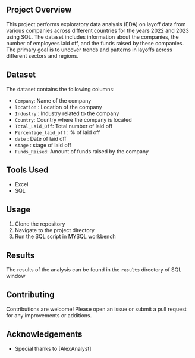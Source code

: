 
## Project Overview

This project performs exploratory data analysis (EDA) on layoff data from various companies across different countries for the years 2022 and 2023 using SQL. The dataset includes information about the companies, the number of employees laid off, and the funds raised by these companies. The primary goal is to uncover trends and patterns in layoffs across different sectors and regions.

## Dataset

The dataset contains the following columns:
- `Company`: Name of the company
- `location` : Location of the company
- `Industry` : Industry related to the company
- `Country`: Country where the company is located
- `Total_Laid_Off`: Total number of laid off
- `Percentage_laid_off` : % of laid off
- `date` : Date of laid off
- `stage` : stage of laid off
- `Funds_Raised`: Amount of funds raised by the company


## Tools Used

- Excel
- SQL

## Usage

1. Clone the repository
2. Navigate to the project directory
3. Run the SQL script in MYSQL workbench

## Results

The results of the analysis can be found in the `results` directory of SQL window
## Contributing

Contributions are welcome! Please open an issue or submit a pull request for any improvements or additions.

## Acknowledgements

- Special thanks to [AlexAnalyst]
